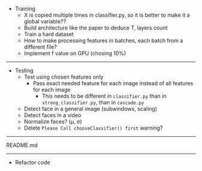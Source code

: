 - Training
  - X is copied multiple times in classifier.py, so it is better to make it a global variable??
  - Build architecture like the paper to deduce T, layers count
  - Train a hard dataset
  - How to make processing features in batches, each batch from a different file?
  - Implement f value on GPU (chosing 10%)
--------------
- Testing
  - Test using chosen features only
    - Pass exact needed feature for each image instead of all features for each image
      - This needs to be different in `classifier.py` than in `strong_classifier.py`, than in `cascade.py`
  - Detect face in a general image (subwindows, scaling)
  - Detect faces in a video
  - Normalize faces? (μ, σ)
  - Delete `Please Call chooseClassifier() first` warning?

--------------
README.md

--------------
- Refactor code
